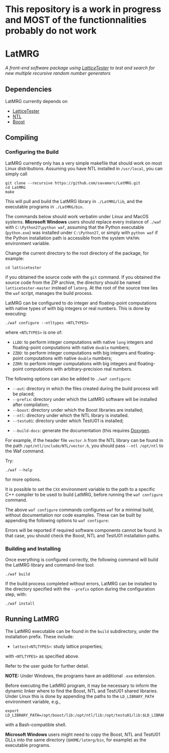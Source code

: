 # This repository is a work in progress and MOST of the functionnalities probably do not work

# LatMRG

*A front-end software package using 
[LatticeTester](https://github.com/umontreal-simul/latcommon) 
to test and search for new multiple recursive random number generators*

## Dependencies

LatMRG currently depends on
* [LatticeTester](https://github.com/umontreal-simul/latcommon)
* [NTL](http://www.shoup.net/ntl/index.html)
* [Boost](https://www.boost.org/)

## Compiling

### Configuring the Build

LatMRG currently only has a very simple makefile that should work on most Linux
distributions. Assuming you have NTL installed in `/usr/local`, you can simply
call
```
git clone --recursive https://github.com/savamarc/LatMRG.git
cd LatMRG
make
```

This will pull and build the LatMRG library in `./LatMRG/lib`, and the executable
programs in `./LatMRG/bin`.

The commands below should work verbatim under Linux and MacOS systems.
**Microsoft Windows** users should replace every instance of `./waf`
with `C:\Python27\python waf`, assuming that the Python executable
(`python.exe`) was installed under `C:\Python27`, or simply with `python waf`
if the Python installation path is accessible from the system `%PATH%`
environment variable.

Change the current directory to the root directory of the package, for example:

    cd latticetester

if you obtained the source code with the `git` command.
If you obtained the source code from the ZIP archive, the directory should be
named `latticetester-master` instead of `latmrg`.
At the root of the source tree lies the `waf` script, manages the build
process.

LatMRG can be configured to do integer and floating-point
computations with native types of with big integers or real numbers.
This is done by executing:

    ./waf configure --ntltypes <NTLTYPES>

where `<NTLTYPES>` is one of:

- `LLDD`: to perform integer computations with native `long` integers
  and floating-point computations with native `double` numbers;
- `ZZDD`: to perform integer computations with big integers and
  floating-point computations with native `double` numbers;
- `ZZRR`: to perform integer computations with big integers and
  floating-point computations with arbitrary-precision real numbers.

The following options can also be added to `./waf configure`:

- `--out`: directory in which the files created during the build process will
  be placed;
- `--prefix`: directory under which the LatMRG software will be installed after
  compilation;
- `--boost`: directory under which the Boost libraries are installed;
- `--ntl`: directory under which the NTL library is installed.
- `--testu01`: directory under which TestU01 is installed;
* `--build-docs`: generate the documentation (this requires
  [Doxygen](http://www.stack.nl/~dimitri/doxygen/).

For example, if the header file `vector.h` from the NTL library can be found in
the path `/opt/ntl/include/NTL/vector.h`, you should pass `--ntl
/opt/ntl` to the Waf command.

Try:

    ./waf --help

for more options.


It is possible to set the `CXX` environment variable to the path to a specific
C++ compiler to be used to build LatMRG, before running the `waf
configure` command.

The above `waf configure` commands configures `waf` for a minimal build,
without documentation nor code examples.  These can be built by
appending the following options to `waf configure`:

Errors will be reported if required software components cannot be found.  In
that case, you should check the Boost, NTL and TestU01 installation paths.


### Building and Installing

Once everything is configured correctly, the following command will build the
LatMRG library and command-line tool:

    ./waf build

If the build process completed without errors, LatMRG can be installed to the
directory specified with the `--prefix` option during the configuration step,
with:

    ./waf install


## Running LatMRG

The LatMRG executable can be found in the `build` subdirectory, under the installation prefix.
These include:

- `lattest<NTLTYPES>`: study lattice properties;

with `<NTLTYPES>` as specified above.

Refer to the user guide for further detail.

**NOTE:** Under Windows, the programs have an additional `.exe` extension.


Before executing the LatMRG program, it may be necessary to inform the dynamic
linker where to find the Boost, NTL and TestU01 shared libraries.  Under Linux
this is done by appending the paths to the `LD_LIBRARY_PATH` environment
variable, e.g.,

    export LD_LIBRARY_PATH=/opt/boost/lib:/opt/ntl/lib:/opt/testu01/lib:$LD_LIBRARY_PATH

with a Bash-compatible shell.

**Microsoft Windows** users might need to copy the Boost, NTL and TestU01 DLLs into the
same directory (`$HOME/latmrg/bin`, for example) as the executable programs.
